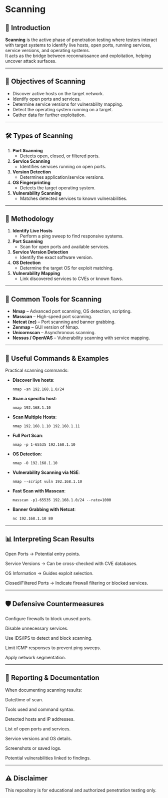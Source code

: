 
# Scanning

## 📌 Introduction
**Scanning** is the active phase of penetration testing where testers interact with target systems to identify live hosts, open ports, running services, service versions, and operating systems.  
It acts as the bridge between reconnaissance and exploitation, helping uncover attack surfaces.

---

## 🎯 Objectives of Scanning
- Discover active hosts on the target network.
- Identify open ports and services.
- Determine service versions for vulnerability mapping.
- Detect the operating system running on a target.
- Gather data for further exploitation.

---

## 🛠️ Types of Scanning
1. **Port Scanning**
   - Detects open, closed, or filtered ports.
2. **Service Scanning**
   - Identifies services running on open ports.
3. **Version Detection**
   - Determines application/service versions.
4. **OS Fingerprinting**
   - Detects the target operating system.
5. **Vulnerability Scanning**
   - Matches detected services to known vulnerabilities.

---

## 📂 Methodology
1. **Identify Live Hosts**
   - Perform a ping sweep to find responsive systems.
2. **Port Scanning**
   - Scan for open ports and available services.
3. **Service Version Detection**
   - Identify the exact software version.
4. **OS Detection**
   - Determine the target OS for exploit matching.
5. **Vulnerability Mapping**
   - Link discovered services to CVEs or known flaws.

---

## 🧰 Common Tools for Scanning
- **Nmap** – Advanced port scanning, OS detection, scripting.
- **Masscan** – High-speed port scanning.
- **Netcat (nc)** – Port scanning and banner grabbing.
- **Zenmap** – GUI version of Nmap.
- **Unicornscan** – Asynchronous scanning.
- **Nessus / OpenVAS** – Vulnerability scanning with service mapping.

---

## 📜 Useful Commands & Examples

Practical scanning commands:
- **Discover live hosts**:  
  
      nmap -sn 192.168.1.0/24

- **Scan a specific host**:

      nmap 192.168.1.10

- **Scan Multiple Hosts**:

      nmap 192.168.1.10 192.168.1.11

- **Full Port Scan**:

      nmap -p 1-65535 192.168.1.10

- **OS Detection**:

      nmap -O 192.168.1.10

- **Vulnerability Scanning via NSE**:

      nmap --script vuln 192.168.1.10
- **Fast Scan with Masscan**:

      masscan -p1-65535 192.168.1.0/24 --rate=1000

- **Banner Grabbing with Netcat**:

      nc 192.168.1.10 80

---

## 📊 Interpreting Scan Results
Open Ports → Potential entry points.

Service Versions → Can be cross-checked with CVE databases.

OS Information → Guides exploit selection.

Closed/Filtered Ports → Indicate firewall filtering or blocked services.

---

## 🛡️ Defensive Countermeasures
Configure firewalls to block unused ports.

Disable unnecessary services.

Use IDS/IPS to detect and block scanning.

Limit ICMP responses to prevent ping sweeps.

Apply network segmentation.

---

## 📄 Reporting & Documentation
When documenting scanning results:

Date/time of scan.

Tools used and command syntax.

Detected hosts and IP addresses.

List of open ports and services.

Service versions and OS details.

Screenshots or saved logs.

Potential vulnerabilities linked to findings.

---

## ⚠️ Disclaimer
This repository is for educational and authorized penetration testing only.
